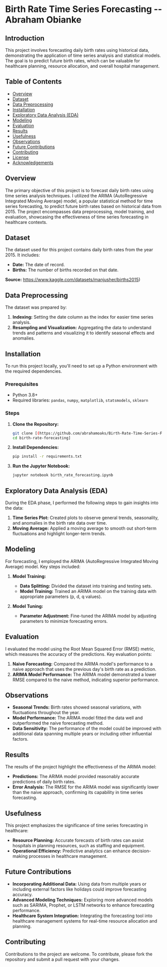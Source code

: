 # Birth Rate Time Series Forecasting -- Abraham Obianke 

## Introduction 
This project involves forecasting daily birth rates using historical data, demonstrating the application of time series analysis and statistical models. The goal is to predict future birth rates, which can be valuable for healthcare planning, resource allocation, and overall hospital management.

## Table of Contents

- [Overview](#overview)
- [Dataset](#dataset)
- [Data Preprocessing](#data-preprocessing)
- [Installation](#installation)
- [Exploratory Data Analysis (EDA)](#exploratory-data-analysis-eda)
- [Modeling](#modeling)
- [Evaluation](#evaluation)
- [Results](#results)
- [Usefulness](#usefulness)
- [Observations](#observations)
- [Future Contributions](#future-contributions)
- [Contributing](#contributing)
- [License](#license)
- [Acknowledgements](#acknowledgements)

## Overview

The primary objective of this project is to forecast daily birth rates using time series analysis techniques. I utilized the ARIMA (AutoRegressive Integrated Moving Average) model, a popular statistical method for time series forecasting, to predict future birth rates based on historical data from 2015. The project encompasses data preprocessing, model training, and evaluation, showcasing the effectiveness of time series forecasting in healthcare contexts.

## Dataset

The dataset used for this project contains daily birth rates from the year 2015. It includes:

- **Date:** The date of record.
- **Births:** The number of births recorded on that date.

**Source:** https://www.kaggle.com/datasets/manjusher/births2015)

## Data Preprocessing

The dataset was prepared by:

1. **Indexing:** Setting the date column as the index for easier time series analysis.
2. **Resampling and Visualization:** Aggregating the data to understand trends and patterns and visualizing it to identify seasonal effects and anomalies.

## Installation

To run this project locally, you'll need to set up a Python environment with the required dependencies.

### Prerequisites

- Python 3.8+
- Required libraries: `pandas`, `numpy`, `matplotlib`, `statsmodels`, `sklearn`

### Steps

1. **Clone the Repository:**

   ```bash
   git clone [(https://github.com/abrahamoaks/Birth-Rate-Time-Series-Forecasting/blob/main/README.md)
   cd birth-rate-forecasting]
   ```

2. **Install Dependencies:**

   ```bash
   pip install -r requirements.txt
   ```

3. **Run the Jupyter Notebook:**

   ```bash
   jupyter notebook birth_rate_forecasting.ipynb
   ```

## Exploratory Data Analysis (EDA)

During the EDA phase, I performed the following steps to gain insights into the data:

1. **Time Series Plot:** Created plots to observe general trends, seasonality, and anomalies in the birth rate data over time.
2. **Moving Average:** Applied a moving average to smooth out short-term fluctuations and highlight longer-term trends.

## Modeling

For forecasting, I employed the ARIMA (AutoRegressive Integrated Moving Average) model. Key steps included:

1. **Model Training:**

   - **Data Splitting:** Divided the dataset into training and testing sets.
   - **Model Training:** Trained an ARIMA model on the training data with appropriate parameters (p, d, q values).

2. **Model Tuning:**

   - **Parameter Adjustment:** Fine-tuned the ARIMA model by adjusting parameters to minimize forecasting errors.

## Evaluation

I evaluated the model using the Root Mean Squared Error (RMSE) metric, which measures the accuracy of the predictions. Key evaluation points:

1. **Naive Forecasting:** Compared the ARIMA model's performance to a naive approach that uses the previous day's birth rate as a prediction.
2. **ARIMA Model Performance:** The ARIMA model demonstrated a lower RMSE compared to the naive method, indicating superior performance.

## Observations

- **Seasonal Trends:** Birth rates showed seasonal variations, with fluctuations throughout the year.
- **Model Performance:** The ARIMA model fitted the data well and outperformed the naive forecasting method.
- **Data Sensitivity:** The performance of the model could be improved with additional data spanning multiple years or including other influential factors.

## Results

The results of the project highlight the effectiveness of the ARIMA model:

- **Predictions:** The ARIMA model provided reasonably accurate predictions of daily birth rates.
- **Error Analysis:** The RMSE for the ARIMA model was significantly lower than the naive approach, confirming its capability in time series forecasting.

## Usefulness

This project emphasizes the significance of time series forecasting in healthcare:

- **Resource Planning:** Accurate forecasts of birth rates can assist hospitals in planning resources, such as staffing and equipment.
- **Operational Efficiency:** Predictive analytics can enhance decision-making processes in healthcare management.


## Future Contributions

- **Incorporating Additional Data:** Using data from multiple years or including external factors like holidays could improve forecasting accuracy.
- **Advanced Modeling Techniques:** Exploring more advanced models such as SARIMA, Prophet, or LSTM networks to enhance forecasting performance.
- **Healthcare System Integration:** Integrating the forecasting tool into healthcare management systems for real-time resource allocation and planning.

## Contributing

Contributions to the project are welcome. To contribute, please fork the repository and submit a pull request with your changes.
